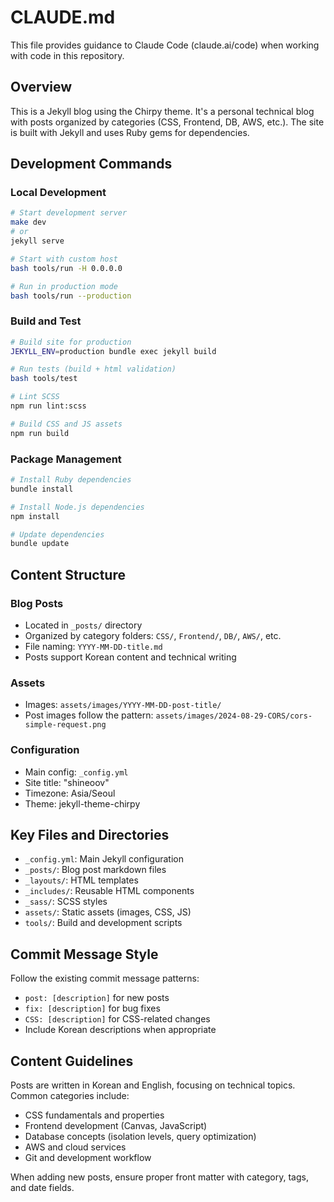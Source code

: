 # CLAUDE.md

This file provides guidance to Claude Code (claude.ai/code) when working with code in this repository.

## Overview

This is a Jekyll blog using the Chirpy theme. It's a personal technical blog with posts organized by categories (CSS, Frontend, DB, AWS, etc.). The site is built with Jekyll and uses Ruby gems for dependencies.

## Development Commands

### Local Development
```bash
# Start development server
make dev
# or
jekyll serve

# Start with custom host
bash tools/run -H 0.0.0.0

# Run in production mode
bash tools/run --production
```

### Build and Test
```bash
# Build site for production
JEKYLL_ENV=production bundle exec jekyll build

# Run tests (build + html validation)
bash tools/test

# Lint SCSS
npm run lint:scss

# Build CSS and JS assets
npm run build
```

### Package Management
```bash
# Install Ruby dependencies
bundle install

# Install Node.js dependencies
npm install

# Update dependencies
bundle update
```

## Content Structure

### Blog Posts
- Located in `_posts/` directory
- Organized by category folders: `CSS/`, `Frontend/`, `DB/`, `AWS/`, etc.
- File naming: `YYYY-MM-DD-title.md`
- Posts support Korean content and technical writing

### Assets
- Images: `assets/images/YYYY-MM-DD-post-title/`
- Post images follow the pattern: `assets/images/2024-08-29-CORS/cors-simple-request.png`

### Configuration
- Main config: `_config.yml`
- Site title: "shineoov"
- Timezone: Asia/Seoul
- Theme: jekyll-theme-chirpy

## Key Files and Directories

- `_config.yml`: Main Jekyll configuration
- `_posts/`: Blog post markdown files
- `_layouts/`: HTML templates
- `_includes/`: Reusable HTML components
- `_sass/`: SCSS styles
- `assets/`: Static assets (images, CSS, JS)
- `tools/`: Build and development scripts

## Commit Message Style

Follow the existing commit message patterns:
- `post: [description]` for new posts
- `fix: [description]` for bug fixes
- `CSS: [description]` for CSS-related changes
- Include Korean descriptions when appropriate

## Content Guidelines

Posts are written in Korean and English, focusing on technical topics. Common categories include:
- CSS fundamentals and properties
- Frontend development (Canvas, JavaScript)
- Database concepts (isolation levels, query optimization)
- AWS and cloud services
- Git and development workflow

When adding new posts, ensure proper front matter with category, tags, and date fields.